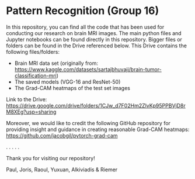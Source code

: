 # Pattern Recognition (Group 16)

In this repository, you can find all the code that has been used for conducting our research on brain MRI images. 
The main python files and Jupyter notebooks can be found directly in this repository. Bigger files or folders can be found in the Drive referenced below.
This Drive contains the following files/folders:

- Brain MRI data set (originally from: https://www.kaggle.com/datasets/sartajbhuvaji/brain-tumor-classification-mri)
- The saved models (VGG-16 and ResNet-50)
- The Grad-CAM heatmaps of the test set images

Link to the Drive: https://drive.google.com/drive/folders/1CJw_d7F02Hm2ZlvKp95PPBVjD8rM8XEg?usp=sharing 

Moreover, we would like to credit the following GitHub repository for providing insight and guidance in creating reasonable Grad-CAM heatmaps: https://github.com/jacobgil/pytorch-grad-cam

.
.
.
.
.

Thank you for visiting our repository!

Paul, Joris, Raoul, Yuxuan, Alkiviadis & Riemer

